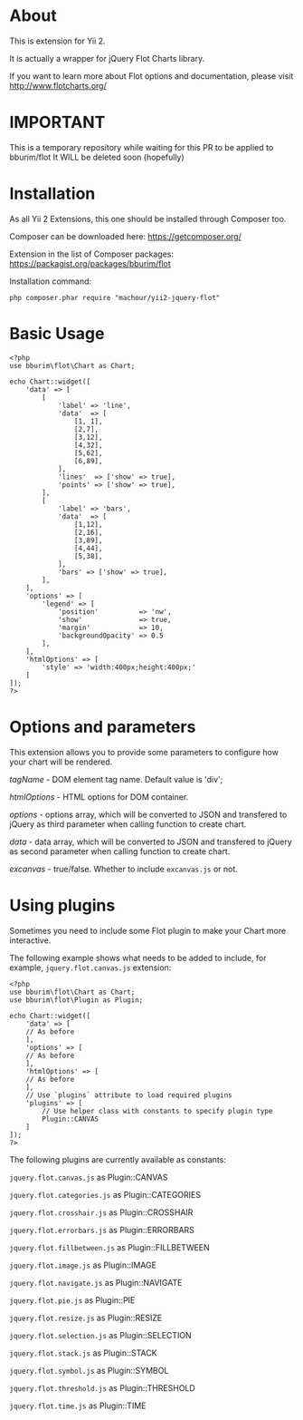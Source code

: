 About
====

This is extension for Yii 2.

It is actually a wrapper for jQuery Flot Charts library.

If you want to learn more about Flot options and documentation, please visit http://www.flotcharts.org/

IMPORTANT
===

This is a temporary repository while waiting for this PR to be applied to bburim/flot
It WILL be deleted soon (hopefully)

Installation
===

As all Yii 2 Extensions, this one should be installed through Composer too.

Composer can be downloaded here: https://getcomposer.org/

Extension in the list of Composer packages: https://packagist.org/packages/bburim/flot


Installation command:

    php composer.phar require "machour/yii2-jquery-flot"


Basic Usage
===

    <?php
  	use bburim\flot\Chart as Chart;

  	echo Chart::widget([
  		'data' => [
  			[
  				'label' => 'line', 
  				'data'  => [
  					[1, 1],
  					[2,7],
  					[3,12],
  					[4,32],
  					[5,62],
  					[6,89],
  				],
  				'lines'  => ['show' => true],
  				'points' => ['show' => true],
  			],
  			[
  				'label' => 'bars', 
  				'data'  => [
  					[1,12],
  					[2,16],
  					[3,89],
  					[4,44],
  					[5,38],
  				],
  				'bars' => ['show' => true],
  			],
  		],
  		'options' => [
  			'legend' => [
  				'position'          => 'nw',
  				'show'              => true,
  				'margin'            => 10,
  				'backgroundOpacity' => 0.5
  			],
  		],
  		'htmlOptions' => [
  			'style' => 'width:400px;height:400px;'
  		]
  	]);
    ?>
    
Options and parameters
===

This extension allows you to provide some parameters to configure how your chart will be rendered.

*tagName* - DOM element tag name. Default value is 'div';

*htmlOptions* - HTML options for DOM container.

*options* - options array, which will be converted to JSON and transfered to jQuery as third parameter when calling function to create chart.

*data* - data array,  which will be converted to JSON and transfered to jQuery as second parameter when calling function to create chart.

*excanvas* - true/false. Whether to include `excanvas.js` or not.

Using plugins
===

Sometimes you need to include some Flot plugin to make your Chart more interactive.

The following example shows what needs to be added to include, for example, `jquery.flot.canvas.js` extension:


    <?php
  	use bburim\flot\Chart as Chart;
  	use bburim\flot\Plugin as Plugin;
  
  	echo Chart::widget([
  		'data' => [
        // As before
  		],
  		'options' => [
        // As before
  		],
  		'htmlOptions' => [
        // As before
  		],
  		// Use `plugins` attribute to load required plugins
  		'plugins' => [
  		    // Use helper class with constants to specify plugin type
  			Plugin::CANVAS
  		]
  	]);
    ?>
    
The following plugins are currently available as constants:

`jquery.flot.canvas.js` as Plugin::CANVAS

`jquery.flot.categories.js` as Plugin::CATEGORIES

`jquery.flot.crosshair.js` as Plugin::CROSSHAIR

`jquery.flot.errorbars.js` as Plugin::ERRORBARS

`jquery.flot.fillbetween.js` as Plugin::FILLBETWEEN

`jquery.flot.image.js` as Plugin::IMAGE

`jquery.flot.navigate.js` as Plugin::NAVIGATE

`jquery.flot.pie.js` as Plugin::PIE

`jquery.flot.resize.js` as Plugin::RESIZE

`jquery.flot.selection.js` as Plugin::SELECTION

`jquery.flot.stack.js` as Plugin::STACK

`jquery.flot.symbol.js` as Plugin::SYMBOL

`jquery.flot.threshold.js` as Plugin::THRESHOLD

`jquery.flot.time.js` as Plugin::TIME

